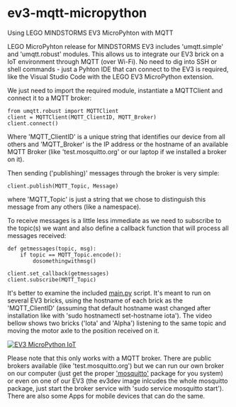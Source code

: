 # ev3-mqtt-micropython
Using LEGO MINDSTORMS EV3 MicroPyhton with MQTT

LEGO MicroPyhton release for MINDSTORMS EV3 includes 'umqtt.simple' and 'umqtt.robust' modules. This allows us to integrate our EV3 brick on a IoT environment through MQTT (over Wi-Fi). No need to dig into SSH or shell commands - just a Pyhton IDE that can connect to the EV3 is required, like the Visual Studio Code with the LEGO EV3 MicroPython extension.

We just need to import the required module, instantiate a MQTTClient and connect it to a MQTT broker:

```
from umqtt.robust import MQTTClient
client = MQTTClient(MQTT_ClientID, MQTT_Broker)
client.connect()
```
Where 'MQTT_ClientID' is a unique string that identifies our device from all others and 'MQTT_Broker' is the IP address or the hostname of an available MQTT Broker (like 'test.mosquitto.org' or our laptop if we installed a broker on it).

Then sending ('publishing)' messages through the broker is very simple:

```
client.publish(MQTT_Topic, Message)
```

where 'MQTT_Topic' is just a string that we chose to distinguish this message from any others (like a namespace).

To receive messages is a little less immediate as we need to subscribe to the topic(s) we want and also define a callback function that will process all messages received:

```
def getmessages(topic, msg):
    if topic == MQTT_Topic.encode():
        dosomethingwithmsg()
        
client.set_callback(getmessages)
client.subscribe(MQTT_Topic)
```

It's better to examine the included [main.py](https://github.com/JorgePe/ev3-mqtt-micropython/blob/master/main.py) script. It's meant to run on several EV3 bricks, using the hostname of each brick as the 'MQTT_ClientID' (assuming that default hostname wast changed after installation like with 'sudo hostnamectl set-hostname iota'). The video bellow shows two bricks ('Iota' and 'Alpha') listening to the same topic and moving the motor axle to the position received on it.

[![EV3 MicroPython IoT](https://i9.ytimg.com/vi/UIqabk5VxZ0/mq1.jpg?sqp=CIiG2OUF&rs=AOn4CLD_D7mT6BSuXjQunY9w5N_CCmF_Cw)](https://youtu.be/UIqabk5VxZ0 "Micro:bit Ultrasonic Sensor and EV3")

Please note that this only works with a MQTT broker. There are public brokers available (like 'test.mosquitto.org') but we can run our own broker on our computer (just get the proper ['mosquitto'](https://mosquitto.org/) package for you system) or even on one of our EV3 (the ev3dev image inlcudes the whole mosquitto package, just start the broker service with 'sudo service mosquitto start'). There are also some Apps for mobile devices that can do the same.
